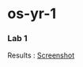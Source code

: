 # os-yr-1


### Lab 1

Results : [Screenshot](https://github.com/paul-kelly-dit/os-yr-1/blob/main/lab-1/lab-1.png)